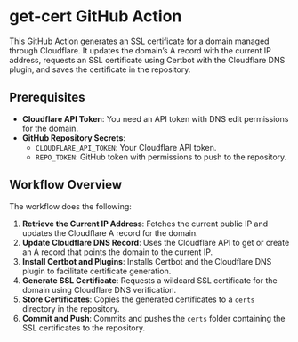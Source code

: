 # get-cert GitHub Action

This GitHub Action generates an SSL certificate for a domain managed through Cloudflare. It updates the domain’s A record with the current IP address, requests an SSL certificate using Certbot with the Cloudflare DNS plugin, and saves the certificate in the repository.

## Prerequisites

- **Cloudflare API Token**: You need an API token with DNS edit permissions for the domain.
- **GitHub Repository Secrets**:
  - `CLOUDFLARE_API_TOKEN`: Your Cloudflare API token.
  - `REPO_TOKEN`: GitHub token with permissions to push to the repository.

## Workflow Overview

The workflow does the following:

1. **Retrieve the Current IP Address**: Fetches the current public IP and updates the Cloudflare A record for the domain.
2. **Update Cloudflare DNS Record**: Uses the Cloudflare API to get or create an A record that points the domain to the current IP.
3. **Install Certbot and Plugins**: Installs Certbot and the Cloudflare DNS plugin to facilitate certificate generation.
4. **Generate SSL Certificate**: Requests a wildcard SSL certificate for the domain using Cloudflare DNS verification.
5. **Store Certificates**: Copies the generated certificates to a `certs` directory in the repository.
6. **Commit and Push**: Commits and pushes the `certs` folder containing the SSL certificates to the repository.
